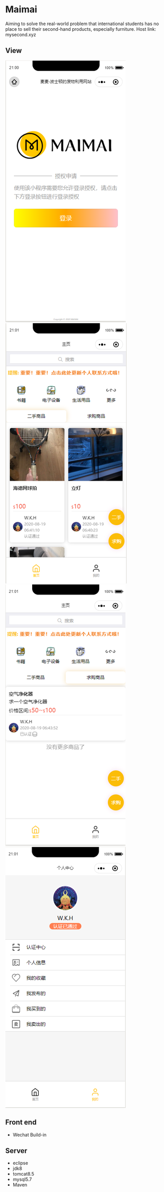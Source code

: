 # Maimai
Aiming to solve the real-world problem that international students has no place to sell their second-hand products, especially furniture.
Host link: mysecond.xyz

## View
![home page](https://github.com/WangKehanK/Maimai/blob/master/screenshot/login.png)
![home page](https://github.com/WangKehanK/Maimai/blob/master/screenshot/home.png)
![home page](https://github.com/WangKehanK/Maimai/blob/master/screenshot/home2.png)
![home page](https://github.com/WangKehanK/Maimai/blob/master/screenshot/me.png)


## Front end
- Wechat Build-in

## Server

- eclipse
- jdk8
- tomcat8.5
- mysql5.7
- Maven
